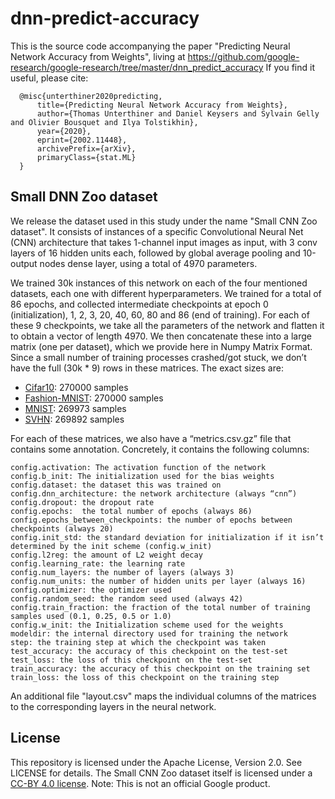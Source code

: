 # dnn-predict-accuracy

This is the source code accompanying the paper "Predicting Neural Network
Accuracy from Weights", living at https://github.com/google-research/google-research/tree/master/dnn_predict_accuracy
If you find it useful, please cite:

```
  @misc{unterthiner2020predicting,
      title={Predicting Neural Network Accuracy from Weights},
      author={Thomas Unterthiner and Daniel Keysers and Sylvain Gelly and Olivier Bousquet and Ilya Tolstikhin},
      year={2020},
      eprint={2002.11448},
      archivePrefix={arXiv},
      primaryClass={stat.ML}
  }
```

## Small DNN Zoo dataset

We release the dataset used in this study under the name "Small CNN Zoo dataset". It consists of instances of a specific Convolutional Neural Net (CNN) architecture that takes 1-channel input images as input, with 3 conv layers of 16 hidden units each, followed by global average pooling and 10-output nodes dense layer, using a total of 4970 parameters.

We trained 30k instances of this network on each of the four mentioned datasets, each one with different hyperparameters. We trained for a total of 86 epochs, and collected intermediate checkpoints at epoch 0 (initialization), 1, 2, 3, 20, 40, 60, 80 and 86 (end of training). For each of these 9 checkpoints, we take all the parameters of the network and flatten it to obtain a vector of length 4970. We then concatenate these into a large matrix (one per dataset), which we provide here in Numpy Matrix Format. Since a small number of training processes crashed/got stuck, we don’t have the full (30k * 9) rows in these matrices. The exact sizes are:

* [Cifar10](https://storage.cloud.google.com/gresearch/smallcnnzoo-dataset/cifar10.tar.xz): 270000 samples
* [Fashion-MNIST](https://storage.cloud.google.com/gresearch/smallcnnzoo-dataset/fashion_mnist.tar.xz): 270000 samples
* [MNIST](https://storage.cloud.google.com/gresearch/smallcnnzoo-dataset/mnist.tar.xz): 269973 samples
* [SVHN](https://storage.cloud.google.com/gresearch/smallcnnzoo-dataset/svhn_cropped.tar.xz): 269892 samples


For each of these matrices, we also have a “metrics.csv.gz” file that contains some annotation. Concretely, it contains the following columns:

```
config.activation: The activation function of the network
config.b_init: The initialization used for the bias weights
config.dataset: the dataset this was trained on
config.dnn_architecture: the network architecture (always “cnn”)
config.dropout: the dropout rate
config.epochs:  the total number of epochs (always 86)
config.epochs_between_checkpoints: the number of epochs between checkpoints (always 20)
config.init_std: the standard deviation for initialization if it isn’t determined by the init scheme (config.w_init)
config.l2reg: the amount of L2 weight decay
config.learning_rate: the learning rate
config.num_layers: the number of layers (always 3)
config.num_units: the number of hidden units per layer (always 16)
config.optimizer: the optimizer used
config.random_seed: the random seed used (always 42)
config.train_fraction: the fraction of the total number of training samples used (0.1, 0.25, 0.5 or 1.0)
config.w_init: the Initialization scheme used for the weights
modeldir: the internal directory used for training the network
step: the training step at which the checkpoint was taken
test_accuracy: the accuracy of this checkpoint on the test-set
test_loss: the loss of this checkpoint on the test-set
train_accuracy: the accuracy of this checkpoint on the training set
train_loss: the loss of this checkpoint on the training step
```

An additional file "layout.csv" maps the individual columns of the matrices to the corresponding layers in the neural network.


## License

This repository is licensed under the Apache License, Version 2.0. See LICENSE for details. The Small CNN Zoo dataset itself is licensed under a [CC-BY 4.0 license](https://creativecommons.org/licenses/by/4.0/).
Note: This is not an official Google product.

